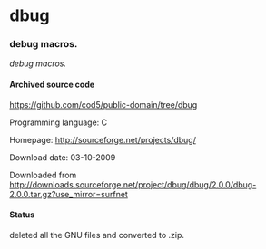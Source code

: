 # dbug #

### debug macros. ###

*debug macros.*

#### Archived source code ####
https://github.com/cod5/public-domain/tree/dbug

Programming language: C

Homepage: http://sourceforge.net/projects/dbug/

Download date: 03-10-2009

Downloaded from http://downloads.sourceforge.net/project/dbug/dbug/2.0.0/dbug-2.0.0.tar.gz?use_mirror=surfnet

#### Status ####
deleted all the GNU files and converted to .zip.


